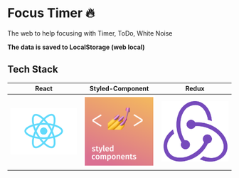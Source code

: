 # Focus Timer 🔥

The web to help focusing with Timer, ToDo, White Noise

**The data is saved to LocalStorage (web local)**

## Tech Stack

|                   React                    |              Styled-Component               |                   Redux                    |
| :----------------------------------------: | :-----------------------------------------: | :----------------------------------------: |
| <img src="./Images/react.png" width="200"> | <img src="./Images/styled.png" width="200"> | <img src="./Images/redux.png" width="200"> |
